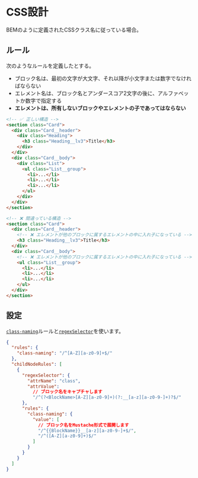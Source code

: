 # CSS設計

BEMのように定義されたCSSクラス名に従っている場合。

## ルール

次のようなルールを定義したとする。

- ブロック名は、最初の文字が大文字、それ以降が小文字または数字でなければならない
- エレメント名は、ブロック名とアンダースコア2文字の後に、アルファベットか数字で指定する
- **エレメントは、所有しないブロックやエレメントの子であってはならない**

```html
<!-- ✅ 正しい構造 -->
<section class="Card">
  <div class="Card__header">
    <div class="Heading">
      <h3 class="Heading__lv3">Title</h3>
    </div>
  </div>
  <div class="Card__body">
    <div class="List">
      <ul class="List__group">
        <li>...</li>
        <li>...</li>
        <li>...</li>
      </ul>
    </div>
  </div>
</section>

<!-- ❌ 間違っている構造 -->
<section class="Card">
  <div class="Card__header">
    <!-- ❌ エレメントが他のブロックに属するエレメントの中に入れ子になっている -->
    <h3 class="Heading__lv3">Title</h3>
  </div>
  <div class="Card__body">
    <!-- ❌ エレメントが他のブロックに属するエレメントの中に入れ子になっている -->
    <ul class="List__group">
      <li>...</li>
      <li>...</li>
      <li>...</li>
    </ul>
  </div>
</section>
```

## 設定

[`class-naming`](/rules/class-naming)ルールと[`regexSelector`](/configuration/properties#regexselector)を使います。

```json
{
  "rules": {
    "class-naming": "/^[A-Z][a-z0-9]+$/"
  },
  "childNodeRules": [
    {
      "regexSelector": {
        "attrName": "class",
        "attrValue":
          // ブロック名をキャプチャします
          "/^(?<BlockName>[A-Z][a-z0-9]+)(?:__[a-z][a-z0-9-]+)?$/"
      },
      "rules": {
        "class-naming": {
          "value": [
            // ブロック名をMustache形式で展開します
            "/^{{BlockName}}__[a-z][a-z0-9-]+$/",
            "/^([A-Z][a-z0-9]+)$/"
          ]
        }
      }
    }
  ]
}
```
